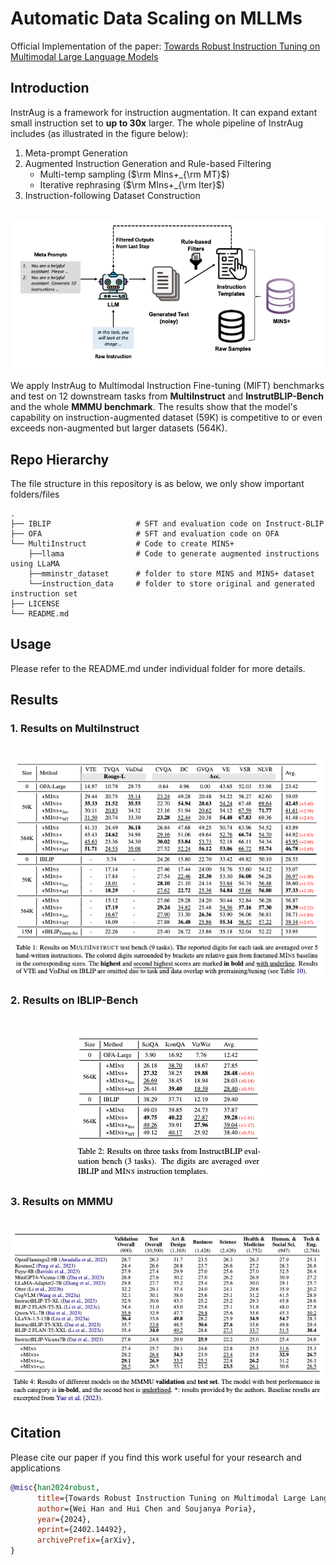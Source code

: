 # Automatic Data Scaling on MLLMs
Official Implementation of the paper: [Towards Robust Instruction Tuning on Multimodal Large Language Models](https://arxiv.org/pdf/2402.14492.pdf)

## Introduction
InstrAug is a framework for instruction augmentation. It can expand extant small instruction set to __up to 30x__ larger.
The whole pipeline of InstrAug includes (as illustrated in the figure below):
1. Meta-prompt Generation
2. Augmented Instruction Generation and Rule-based Filtering
    * Multi-temp sampling  ($\rm MIns+_{\rm MT}$)
    * Iterative rephrasing ($\rm MIns+_{\rm Iter}$)
3. Instruction-following Dataset Construction

<p align="center">
    <br>
    <img src="assets/Framework.png"/>
    <br>
<p>

We apply InstrAug to Multimodal Instruction Fine-tuning (MIFT) benchmarks and test on 12 downstream tasks from __MultiInstruct__ and __InstrutBLIP-Bench__ and the whole __MMMU benchmark__.
The results show that the model's capability on instruction-augmented dataset (59K) is competitive to or even exceeds non-augmented but larger datasets (564K).

## Repo Hierarchy
The file structure in this repository is as below, we only show important folders/files

    .
    ├── IBLIP                   # SFT and evaluation code on Instruct-BLIP
    ├── OFA                     # SFT and evaluation code on OFA
    └── MultiInstruct           # Code to create MINS+
        ├──llama                # Code to generate augmented instructions using LLaMA
        ├──mminstr_dataset      # folder to store MINS and MINS+ dataset 
        └──instruction_data     # folder to store original and generated instruction set 
    ├── LICENSE
    └── README.md

## Usage
Please refer to the README.md under individual folder for more details.

## Results
### 1. Results on MultiInstruct
<p align="center">
    <br>
    <img src="assets/res_mins.png"/>
    <br>
<p>

### 2. Results on IBLIP-Bench
<p align="center">
    <br>
    <img src="assets/res_iblip.png"/>
    <br>
<p>

### 3. Results on MMMU
<p align="center">
    <br>
    <img src="assets/res_mmmu.png"/>
    <br>
<p>

## Citation
Please cite our paper if you find this work useful for your research and applications

```bibtex
@misc{han2024robust,
      title={Towards Robust Instruction Tuning on Multimodal Large Language Models}, 
      author={Wei Han and Hui Chen and Soujanya Poria},
      year={2024},
      eprint={2402.14492},
      archivePrefix={arXiv},
}
```
